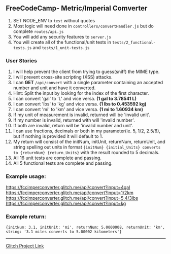 **FreeCodeCamp**- Metric/Imperial Comverter
------

1) SET NODE_ENV to `test` without quotes
2) Most logic will need done in `controllers/convertHandler.js` but do complete `routes/api.js`
3) You will add any security features to `server.js`
4) You will create all of the functional/unit tests in `tests/2_functional-tests.js` and `tests/1_unit-tests.js`


### User Stories

1.  I will help prevent the client from trying to guess(sniff) the MIME type.
2.  I will prevent cross-site scripting (XSS) attacks.
3.  I can **GET** `/api/convert` with a single parameter containing an accepted number and unit and have it converted.
4.  Hint: Split the input by looking for the index of the first character.
5.  I can convert 'gal' to 'L' and vice versa. **(1 gal to 3.78541 L)**
6.  I can convert 'lbs' to 'kg' and vice versa. **(1 lbs to 0.453592 kg)**
7.  I can convert 'mi' to 'km' and vice versa. **(1 mi to 1.60934 km)**
8.  If my unit of measurement is invalid, returned will be 'invalid unit'.
9.  If my number is invalid, returned with will 'invalid number'.
10.  If both are invalid, return will be 'invalid number and unit'.
11.  I can use fractions, decimals or both in my parameter(ie. 5, 1/2, 2.5/6), but if nothing is provided it will default to 1.
12.  My return will consist of the initNum, initUnit, returnNum, returnUnit, and string spelling out units in format `{initNum} {initial_Units} converts to {returnNum} {return_Units}` with the result rounded to 5 decimals.
13.  All 16 unit tests are complete and passing.
14.  All 5 functional tests are complete and passing.

### Example usage:

https://fccimperconverter.glitch.me/api/convert?input=4gal  
https://fccimperconverter.glitch.me/api/convert?input=1/2km  
https://fccimperconverter.glitch.me/api/convert?input=5.4/3lbs  
https://fccimperconverter.glitch.me/api/convert?input=kg  

### Example return:

`{initNum: 3.1, initUnit: 'mi', returnNum: 5.0000008, returnUnit: 'km', string: '3.1 miles converts to 5.00002 kilometers'}`</div>

* * *

[Glitch Project Link](https://fccimperconverter.glitch.me) 
